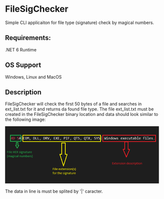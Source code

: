 # FileSigChecker
 Simple CLI applicaiton for file type (signature) check by magical numbers.

## Requirements:

.NET 6 Runtime

## OS Support

Windows, Linux and MacOS

## Description

FileSigChecker will check the first 50 bytes of a file and searches in ext_list.txt for it and returns da found file type.
The file ext_list.txt must be created in the FileSigChecker binary location and data should look similar to the following image:

![alt text](https://github.com/0x78654C/FileSigChecker/blob/main/Media/ext_list.png?raw=true)

The data in line is must be splited by '|' caracter.